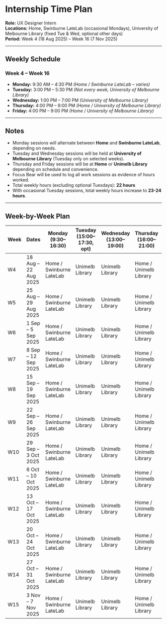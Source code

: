 # Internship Time Plan

**Role:** UX Designer Intern  
**Locations:** Home, Swinburne LateLab (occasional Mondays), University of Melbourne Library (fixed Tue & Wed, optional other days)  
**Period:** Week 4 (18 Aug 2025) – Week 16 (7 Nov 2025)  

---

## Weekly Schedule

### Week 4 – Week 16
- **Monday:** 9:30 AM – 4:30 PM *(Home / Swinburne LateLab – varies)*  
- **Tuesday:** 3:00 PM – 5:30 PM *(Not every week, University of Melbourne Library)*  
- **Wednesday:** 1:00 PM – 7:00 PM *(University of Melbourne Library)*  
- **Thursday:** 4:00 PM – 9:00 PM *(Home / University of Melbourne Library)*  
- **Friday:** 4:00 PM – 9:00 PM *(Home / University of Melbourne Library)*  

---

## Notes
- Monday sessions will alternate between **Home** and **Swinburne LateLab**, depending on needs.  
- Tuesday and Wednesday sessions will be held at **University of Melbourne Library** (Tuesday only on selected weeks).  
- Thursday and Friday sessions will be at **Home** or **Unimelb Library** depending on schedule and convenience.  
- Focus Bear will be used to log all work sessions as evidence of hours worked.  
- Total weekly hours (excluding optional Tuesdays): **22 hours**  
- With occasional Tuesday sessions, total weekly hours increase to **23-24 hours**.

---

## Week-by-Week Plan

| Week  | Dates                 | Monday (9:30–16:30)         | Tuesday (15:00–17:30, opt) | Wednesday (13:00–19:00)  | Thursday (16:00–21:00)     | Friday (16:00–21:00)     |
|-------|-----------------------|-----------------------------|----------------------------|--------------------------|----------------------------|--------------------------|
| W4    | 18 Aug – 22 Aug 2025  | Home / Swinburne LateLab    | Unimelb Library            | Unimelb Library          | Home / Unimelb Library     | Home / Unimelb Library   |
| W5    | 25 Aug – 29 Aug 2025  | Home / Swinburne LateLab    | Unimelb Library            | Unimelb Library          | Home / Unimelb Library     | Home / Unimelb Library   |
| W6    | 1 Sep – 5 Sep 2025    | Home / Swinburne LateLab    | Unimelb Library            | Unimelb Library          | Home / Unimelb Library     | Home / Unimelb Library   |
| W7    | 8 Sep – 12 Sep 2025   | Home / Swinburne LateLab    | Unimelb Library            | Unimelb Library          | Home / Unimelb Library     | Home / Unimelb Library   |
| W8    | 15 Sep – 19 Sep 2025  | Home / Swinburne LateLab    | Unimelb Library            | Unimelb Library          | Home / Unimelb Library     | Home / Unimelb Library   |
| W9    | 22 Sep – 26 Sep 2025  | Home / Swinburne LateLab    | Unimelb Library            | Unimelb Library          | Home / Unimelb Library     | Home / Unimelb Library   |
| W10   | 29 Sep – 3 Oct 2025   | Home / Swinburne LateLab    | Unimelb Library            | Unimelb Library          | Home / Unimelb Library     | Home / Unimelb Library   |
| W11   | 6 Oct – 10 Oct 2025   | Home / Swinburne LateLab    | Unimelb Library            | Unimelb Library          | Home / Unimelb Library     | Home / Unimelb Library   |
| W12   | 13 Oct – 17 Oct 2025  | Home / Swinburne LateLab    | Unimelb Library            | Unimelb Library          | Home / Unimelb Library     | Home / Unimelb Library   |
| W13   | 20 Oct – 24 Oct 2025  | Home / Swinburne LateLab    | Unimelb Library            | Unimelb Library          | Home / Unimelb Library     | Home / Unimelb Library   |
| W14   | 27 Oct – 31 Oct 2025  | Home / Swinburne LateLab    | Unimelb Library            | Unimelb Library          | Home / Unimelb Library     | Home / Unimelb Library   |
| W15   | 3 Nov – 7 Nov 2025    | Home / Swinburne LateLab    | Unimelb Library            | Unimelb Library          | Home / Unimelb Library     | Home / Unimelb Library   |

